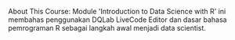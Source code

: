 About This Course:
Module 'Introduction to Data Science with R' ini membahas penggunakan DQLab LiveCode Editor dan dasar bahasa pemrograman R sebagai langkah awal menjadi data scientist.
